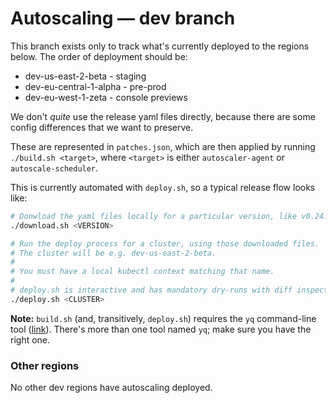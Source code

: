 # Autoscaling — dev branch

This branch exists only to track what's currently deployed to the regions below. The order of deployment should be:

* dev-us-east-2-beta - staging
* dev-eu-central-1-alpha - pre-prod
* dev-eu-west-1-zeta - console previews

We don't *quite* use the release yaml files directly, because there are some config differences that
we want to preserve.

These are represented in `patches.json`, which are then applied by running `./build.sh <target>`,
where `<target>` is either `autoscaler-agent` or `autoscale-scheduler`.

This is currently automated with `deploy.sh`, so a typical release flow looks like:

```sh
# Donwload the yaml files locally for a particular version, like v0.24.0
./download.sh <VERSION>

# Run the deploy process for a cluster, using those downloaded files.
# The cluster will be e.g. dev-us-east-2-beta.
#
# You must have a local kubectl context matching that name.
#
# deploy.sh is interactive and has mandatory dry-runs with diff inspection.
./deploy.sh <CLUSTER>
```

**Note:** `build.sh` (and, transitively, `deploy.sh`) requires the `yq` command-line tool ([link](https://github.com/kislyuk/yq)).
There's more than one tool named `yq`; make sure you have the right one.

### Other regions

No other dev regions have autoscaling deployed.
